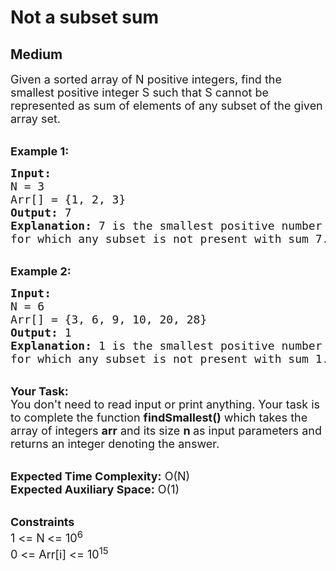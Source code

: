# Not a subset sum
## Medium 
<div class="problem-statement">
                <p></p><p><span style="font-size:18px">Given a sorted&nbsp;array&nbsp;of N&nbsp;positive integers, find the smallest positive integer S such that S&nbsp;cannot be represented as sum of elements of any subset of the given array set.</span></p>

<p><br>
<span style="font-size:18px"><strong>Example 1:</strong></span></p>

<pre><span style="font-size:18px"><strong>Input:
</strong>N = 3
Arr[] = {1, 2, 3}
<strong>Output:</strong> 7
<strong>Explanation:</strong> 7 is the smallest positive number 
for which any subset is not present with sum 7.
</span></pre>

<p><br>
<span style="font-size:18px"><strong>Example 2:</strong></span></p>

<pre><span style="font-size:18px"><strong>Input:
</strong>N = 6
Arr[] = {3, 6, 9, 10, 20, 28}
<strong>Output:</strong> 1
<strong>Explanation:</strong>&nbsp;1 is the smallest positive number
for which any subset is not present with sum 1.
</span></pre>

<p><br>
<span style="font-size:18px"><strong>Your Task:</strong><br>
You don't need to read input or print anything. Your task is to complete the function&nbsp;<strong>findSmallest()</strong>&nbsp;which takes the array of integers&nbsp;<strong>arr</strong>&nbsp;and its size&nbsp;<strong>n&nbsp;</strong>as input parameters and returns an integer denoting the answer.</span><br>
&nbsp;</p>

<p><span style="font-size:18px"><strong>Expected Time Complexity:</strong>&nbsp;O(N)<br>
<strong>Expected Auxiliary Space:</strong>&nbsp;O(1)</span></p>

<p><br>
<span style="font-size:18px"><strong>Constraints</strong><br>
1 &lt;=&nbsp;N<strong> </strong>&lt;= 10<sup>6</sup><br>
0 &lt;= Arr[i] &lt;= 10<sup>15</sup></span><br>
&nbsp;</p>
 <p></p>
            </div>